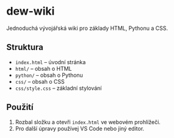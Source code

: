 # dew-wiki

Jednoduchá vývojářská wiki pro základy HTML, Pythonu a CSS.

## Struktura

- `index.html` – úvodní stránka
- `html/` – obsah o HTML
- `python/` – obsah o Pythonu
- `css/` – obsah o CSS
- `css/style.css` – základní stylování

## Použití

1. Rozbal složku a otevři `index.html` ve webovém prohlížeči.
2. Pro další úpravy používej VS Code nebo jiný editor.
